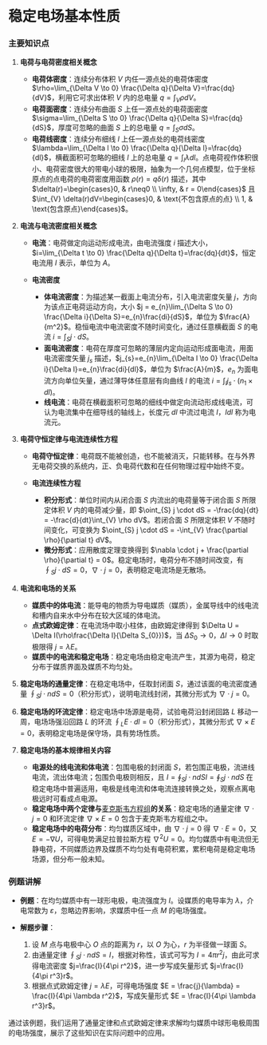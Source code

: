 # 稳定电场基本性质

### 主要知识点	

1. **电荷与电荷密度相关概念**

    * **电荷体密度**：连续分布体积 $V$ 内任一源点处的电荷体密度 $\rho=\lim_{\Delta V \to 0} \frac{\Delta q}{\Delta V}=\frac{dq}{dV}$，利用它可求出体积 $V$ 内的总电量 $q=\int_{V} \rho dV$。
    * **电荷面密度**：连续分布曲面 $S$ 上任一源点处的电荷面密度 $\sigma=\lim_{\Delta S \to 0} \frac{\Delta q}{\Delta S}=\frac{dq}{dS}$，厚度可忽略的曲面 $S$ 上的总电量 $q=\int_{S}\sigma dS$。
    * **电荷线密度**：连续分布细线 $l$ 上任一源点处的电荷线密度 $\lambda=\lim_{\Delta l \to 0} \frac{\Delta q}{\Delta l}=\frac{dq}{dl}$，横截面积可忽略的细线 $l$ 上的总电量 $q=\int_{l} \lambda dl$。点电荷视作体积很小、电荷密度很大的带电小球的极限，抽象为一个几何点模型，位于坐标原点的点电荷的电荷密度用函数 $\rho(r)=q\delta(r)$ 描述，其中 $\delta(r)=\begin{cases}0, & r\neq0 \\ \infty, & r = 0\end{cases}$ 且 $\int_{V} \delta(r)dV=\begin{cases}0, & \text{不包含原点的点} \\ 1, & \text{包含原点}\end{cases}$。
2. **电流与电流密度相关概念**

    * **电流**：电荷做定向运动形成电流，由电流强度 $i$ 描述大小，$i=\lim_{\Delta t \to 0} \frac{\Delta q}{\Delta t}=\frac{dq}{dt}$，恒定电流用 $I$ 表示，单位为 $A$。
    * **电流密度**

      * **体电流密度**：为描述某一截面上电流分布，引入电流密度矢量 $j$，方向为该点正电荷运动方向，大小 $j = e_{n}\lim_{\Delta S \to 0} \frac{\Delta i}{\Delta S}=e_{n}\frac{di}{dS}$，单位为 $\frac{A}{m^2}$。稳恒电流中电流密度不随时间变化，通过任意横截面 $S$ 的电流 $i=\int_{S} j \cdot dS$。
      * **面电流密度**：电荷在厚度可忽略的薄层内定向运动形成面电流，用面电流密度矢量 $j_{s}$ 描述，$j_{s}=e_{n}\lim_{\Delta l \to 0} \frac{\Delta i}{\Delta l}=e_{n}\frac{di}{dl}$，单位为 $\frac{A}{m}$，$e_{n}$ 为面电流方向单位矢量，通过薄导体任意层有向曲线 $l$ 的电流 $i=\int_{l} j_{s} \cdot (n_{1} \times dl)$。
      * **线电流**：电荷在横截面积可忽略的细线中做定向流动形成线电流，可认为电流集中在细导线的轴线上，长度元 $dl$ 中流过电流 $I$，$Idl$ 称为电流元。
3. **电荷守恒定律与电流连续性方程**

    * **电荷守恒定律**：电荷既不能被创造，也不能被消灭，只能转移。在与外界无电荷交换的系统内，正、负电荷代数和在任何物理过程中始终不变。
    * **电流连续性方程**

      * **积分形式**：单位时间内从闭合面 $S$ 内流出的电荷量等于闭合面 $S$ 所限定体积 $V$ 内的电荷减少量，即<span data-type="text" style="background-color: var(--b3-card-error-background); color: var(--b3-card-error-color);"> </span>$\oint_{S} j \cdot dS = -\frac{dq}{dt} = -\frac{d}{dt}\int_{V} \rho dV$。若闭合面 $S$ 所限定体积 $V$ 不随时间变化，可变换为 $\oint_{S} j \cdot dS = -\int_{V} \frac{\partial \rho}{\partial t} dV$。
      * **微分形式**：应用散度定理变换得到 $\nabla \cdot j + \frac{\partial \rho}{\partial t} = 0$。稳定电场时，电荷分布不随时间改变，有 $\oint_{S} j \cdot dS = 0$，$\nabla \cdot j = 0$，表明<span data-type="text" style="background-color: var(--b3-card-warning-background); color: var(--b3-card-warning-color);">稳定电流场是无散场</span>。
4. **电流和电场的关系**

    * **媒质中的体电流**：能导电的物质为导电媒质（媒质），金属导线中的线电流和槽内自来水中分布在较大区域的体电流。
    * **点式欧姆定律**：在电流场中取小柱体，由欧姆定律得到 $\Delta U = \Delta I(\rho\frac{\Delta l}{\Delta S_{0}})$，当 $\Delta S_{0} \to 0$，$\Delta l \to 0$ 时取极限得<span data-type="text" style="background-color: var(--b3-card-error-background); color: var(--b3-card-error-color);"> </span>$j = \lambda E$。
    * **媒质中的电流和稳定电场**：稳定电场由稳定电流产生，其源为电荷，稳定分布于媒质界面及媒质不均匀处。
5. **稳定电场的通量定律**：在稳定电场中，任取封闭面 $S$，通过该面的电流密度通量<span data-type="text" style="background-color: var(--b3-card-error-background); color: var(--b3-card-error-color);"> </span>$\oint_{S} j \cdot n dS = 0$（积分形式），说明电流线封闭，其微分形式为<span data-type="text" style="background-color: var(--b3-card-error-background); color: var(--b3-card-error-color);"> </span>$\nabla \cdot j = 0$。
6. **稳定电场的环流定律**：稳定电场中场源是电荷，试验电荷沿封闭回路 $L$ 移动一周，电场场强沿回路 $L$ 的环流 $\oint_{L} E \cdot dl = 0$（积分形式），其微分形式 $\nabla \times E = 0$，表明<span data-type="text" style="background-color: var(--b3-card-warning-background); color: var(--b3-card-warning-color);">稳定电场是保守场</span>，具有势场性质。
7. **稳定电场的基本规律相关内容**

    * **电源处的线电流和体电流**：包围电极的封闭面 $S$，若包围正电极，流进线电流，流出体电流；包围负电极则相反，且 $I = \oint_{S} j \cdot n dS$​$I = \oint_{S} j \cdot n dS$ 在稳定电场中普遍适用，电极是线电流和体电流连接转换之处，观察点离电极远时可看成点电源。
    * **稳定电场中两个定律与**​[麦克斯韦方程组](大三上内容/地球物理场论/4%20静电场/麦克斯韦方程组.md)​**的关系**：稳定电场的通量定律 $\nabla \cdot j = 0$ 和环流定律 $\nabla \times E = 0$ 包含于麦克斯韦方程组之中。
    * **稳定电场中的电荷分布**：均匀媒质区域中，由 $\nabla \cdot j = 0$ 得 $\nabla \cdot E = 0$，又 $E = -\nabla U$，可得电势满足拉普拉斯方程 $\nabla^2 U = 0$。均匀媒质中有电流但无静电荷，不同媒质边界及媒质不均匀处有电荷积累，累积电荷是稳定电场场源，但分布一般未知。

### 例题讲解

* **例题**：在均匀媒质中有一球形电极，电流强度为 $I$。设媒质的电导率为 $\lambda$，介电常数为 $\varepsilon$，忽略边界影响，求媒质中任一点 $M$ 的电场强度。
* **解题步骤**：

  1. 设 $M$ 点与电极中心 $O$ 点的距离为 $r$，以 $O$ 为心，$r$ 为半径做一球面 $S$。
  2. 由通量定律 $\oint_{S} j \cdot n dS = I$，根据对称性，该式可写为 $I = 4\pi r^2 j$，由此可求得电流密度 $j=\frac{I}{4\pi r^2}$，进一步写成矢量形式 $j=\frac{I}{4\pi r^3}r$。
  3. 根据点式欧姆定律 $j = \lambda E$，可得电场强度 $E = \frac{j}{\lambda} = \frac{I}{4\pi \lambda r^2}$，写成矢量形式 $E = \frac{I}{4\pi \lambda r^3}r$。

通过该例题，我们运用了通量定律和点式欧姆定律来求解均匀媒质中球形电极周围的电场强度，展示了这些知识在实际问题中的应用。

‍

